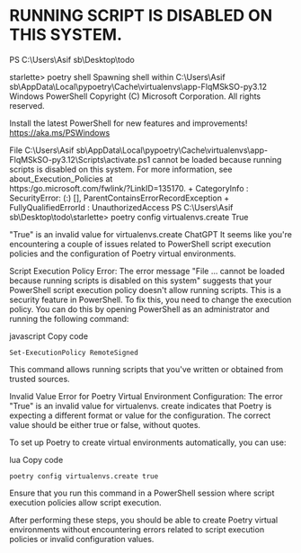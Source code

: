 # RUNNING SCRIPT IS DISABLED ON THIS SYSTEM.

PS C:\Users\Asif sb\Desktop\todo

starlette> poetry shell
Spawning shell within C:\Users\Asif sb\AppData\Local\pypoetry\Cache\virtualenvs\app-FlqMSkSO-py3.12
Windows PowerShell
Copyright (C) Microsoft Corporation. All rights reserved.

Install the latest PowerShell for new features and improvements! https://aka.ms/PSWindows

File C:\Users\Asif sb\AppData\Local\pypoetry\Cache\virtualenvs\app-FlqMSkSO-py3.12\Scripts\activate.ps1 cannot be 
loaded because running scripts is disabled on this system. For more information, see about_Execution_Policies at     
https:/go.microsoft.com/fwlink/?LinkID=135170.
    + CategoryInfo          : SecurityError: (:) [], ParentContainsErrorRecordException
    + FullyQualifiedErrorId : UnauthorizedAccess
PS C:\Users\Asif sb\Desktop\todo\starlette> poetry config virtualenvs.create True 
   
"True" is an invalid value for virtualenvs.create
ChatGPT
It seems like you're encountering a couple of issues related to PowerShell script execution policies and the configuration of Poetry virtual environments.

Script Execution Policy Error:
The error message "File ... cannot be loaded because running scripts is disabled on this system" suggests that your PowerShell script execution policy doesn't allow running scripts. This is a security feature in PowerShell. To fix this, you need to change the execution policy. You can do this by opening PowerShell as an administrator and running the following command:

javascript
Copy code

`Set-ExecutionPolicy RemoteSigned`

This command allows running scripts that you've written or obtained from trusted sources.

Invalid Value Error for Poetry Virtual Environment Configuration:
The error "True" is an invalid value for virtualenvs. create indicates that Poetry 
is expecting a different format or value for the configuration. The correct value should be either true or false, without quotes.

To set up Poetry to create virtual environments automatically, you can use:

lua
Copy code

`poetry config virtualenvs.create true`

Ensure that you run this command in a PowerShell session where script execution policies allow script execution.

After performing these steps, you should be able to create Poetry virtual environments without encountering errors related to script execution policies or invalid configuration values.
